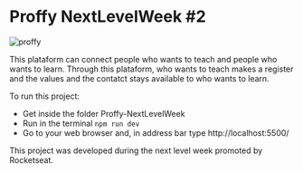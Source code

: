 # Proffy NextLevelWeek #2

![proffy](https://user-images.githubusercontent.com/48724163/89714120-e8980f00-d972-11ea-843c-7ef6a55132fc.png)

This plataform can connect people who wants to teach and people who wants to learn. Through this plataform, who wants to teach makes a register and 
the values and the contatct stays available to who wants to learn.

To run this project:
- Get inside the folder Proffy-NextLevelWeek
- Run in the terminal `npm run dev `
- Go to your web browser and, in address bar type http://localhost:5500/

This project was developed during the next level week promoted by Rocketseat.

